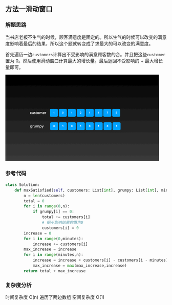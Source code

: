 ## 方法一滑动窗口

### 解题思路

当书店老板不生气的时候，顾客满意度是固定的。所以生气的时候可以改变的满意度影响着最后的结果，所以这个题就转变成了求最大的可以改变的满意度。

首先遍历一边`customers`计算出不受影响的满意顾客数的合。并且把这些`customer`置为 0。然后使用滑动窗口计算最大的增长量。最后返回不受影响的 + 最大增长量即可。

![](./images/FtNLRfN19moQq77NiqUr8ki9gpPH.gif)

### 参考代码

```python
class Solution:
    def maxSatisfied(self, customers: List[int], grumpy: List[int], minutes: int) -> int:
        n = len(customers)
        total = 0
        for i in range(0,n):
            if grumpy[i] == 0:
                total += customers[i]
                # 把不影响结果的置为0
                customers[i] = 0
        increase = 0
        for i in range(0,minutes):
            increase += customers[i]
        max_increase = increase
        for i in range(minutes,n):
            increase = increase + customers[i] - customers[i - minutes]
            max_increase = max(max_increase,increase)
        return total + max_increase

```

### 复杂度分析

时间复杂度 O(n) 遍历了两边数组
空间复杂度 O(1)
